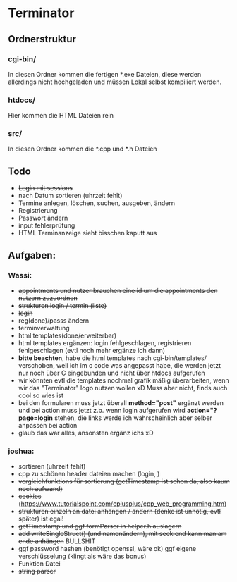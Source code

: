 # Terminator
## Ordnerstruktur
### cgi-bin/
In diesen Ordner kommen die fertigen \*.exe Dateien, diese werden allerdings nicht hochgeladen und müssen Lokal selbst kompiliert werden.
### htdocs/
Hier kommen die HTML Dateien rein
### src/
In diesen Ordner kommen die \*.cpp und \*.h Dateien


## Todo
- ~~Login mit sessions~~
- nach Datum sortieren (uhrzeit fehlt)
- Termine anlegen, löschen, suchen, ausgeben, ändern
- Registrierung
- Passwort ändern
- input fehlerprüfung
- HTML Terminanzeige sieht bisschen kaputt aus
  
## Aufgaben:
  
### Wassi:
- ~~appointments und nutzer brauchen eine id um die appointments den nutzern zuzuordnen~~
- ~~strukturen login / termin (liste)~~
- ~~login~~
- reg(done)/passs ändern
- terminverwaltung
- html templates(done/erweiterbar)
- html templates ergänzen: login fehlgeschlagen, registrieren fehlgeschlagen (evtl noch mehr ergänze ich dann)
- **bitte beachten**, habe die html templates nach cgi-bin/templates/ verschoben, weil ich im c code was angepasst habe, die werden jetzt nur noch über C eingebunden und nicht über htdocs aufgerufen
- wir könnten evtl die templates nochmal grafik mäßig überarbeiten, wenn wir das "Terminator" logo nutzen wollen xD Muss aber nicht, finds auch cool so wies ist
- bei den formularen muss jetzt überall **method="post"** ergänzt werden und bei action muss jetzt z.b. wenn login aufgerufen wird **action="?page=login** stehen, die links werde ich wahrscheinlich aber selber anpassen bei action
- glaub das war alles, ansonsten ergänz ichs xD
 
### joshua:
- sortieren (uhrzeit fehlt)
- cpp zu schönen header dateien machen (login, )
- ~~vergleichfunktions für sortierung (getTimestamp ist schon da, also kaum noch aufwand)~~
- ~~cookies (https://www.tutorialspoint.com/cplusplus/cpp_web_programming.htm)~~
- ~~strukturen einzeln an datei anhängen / ändern (denke ist unnötig, evtl später)~~ ist egal!
- ~~getTimestamp und ggf formParser in helper.h auslagern~~
- ~~add writeSingleStruct() (und namenändern), mit seek end kann man am ende anhängen~~ BULLSHIT
- ggf password hashen (benötigt openssl, wäre ok) ggf eigene verschlüsselung (klingt als wäre das bonus)
- ~~Funktion Datei~~
- ~~string parser~~
  
